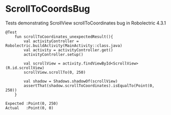 # ScrollToCoordsBug
Tests demonstrating ScrollView scrollToCoordinates bug in Robolectric 4.3.1

```
@Test
    fun scrollToCoordinates_unexpectedResult(){
        val activityController = Robolectric.buildActivity(MainActivity::class.java)
        val activity = activityController.get()
        activityController.setup()

        val scrollView = activity.findViewById<ScrollView>(R.id.scrollView)
        scrollView.scrollTo(0, 250)

        val shadow = Shadows.shadowOf(scrollView)
        assertThat(shadow.scrollToCoordinates).isEqualTo(Point(0, 250))
    }
```

```
Expected :Point(0, 250)
Actual   :Point(0, 0)
```
